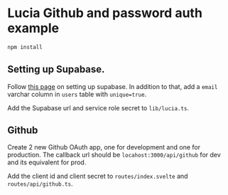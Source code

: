 # Lucia Github and password auth example

```bash
npm install
```

## Setting up Supabase.

Follow [this page](https://lucia-sveltekit/adapters/supabase) on setting up supabase. In addition to that, add a `email` varchar column in `users` table with `unique=true`.

Add the Supabase url and service role secret to `lib/lucia.ts`.

## Github

Create 2 new Github OAuth app, one for development and one for production. The callback url should be `locahost:3000/api/github` for dev and its equivalent for prod.

Add the client id and client secret to `routes/index.svelte` and `routes/api/github.ts`.

